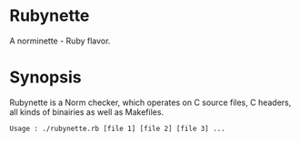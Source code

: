 Rubynette
=========

A norminette - Ruby flavor.

Synopsis
=========

Rubynette is a Norm checker, which operates on C source files, C headers, all kinds of binairies as well as Makefiles.

    Usage : ./rubynette.rb [file 1] [file 2] [file 3] ...

